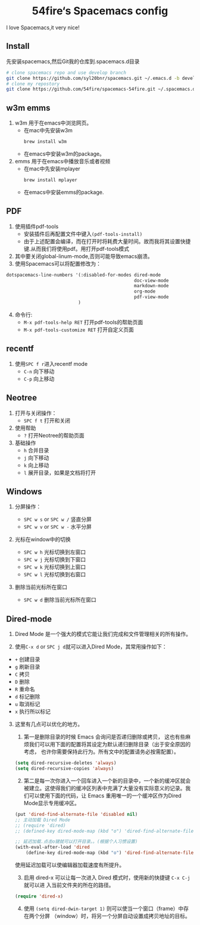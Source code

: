 <h1 align="center"> 54fire‘s Spacemacs config </h1>

I love Spacemacs,it very nice!

## Install
先安装spacemacs,然后Git我的仓库到.spacemacs.d目录
  ```sh
  # clone spacemacs repo and use develop branch
  git clone https://github.com/syl20bnr/spacemacs.git ~/.emacs.d -b develop
  # clone my repostory 
  git clone https://github.com/54fire/spacemacs-54fire.git ~/.spacemacs.d/
  ```

## w3m emms
1. w3m 用于在emacs中浏览网页。
    - 在mac中先安装w3m
        ```sh
        brew install w3m
        ```
    - 在emacs中安装w3m的package。
2. emms 用于在emacs中播放音乐或者视频
    - 在mac中先安装mplayer
      ```sh
      brew install mplayer
      ```
    - 在emacs中安装emms的package.

## PDF
1. 使用插件pdf-tools
    - 安装插件后再配置文件中键入`(pdf-tools-install)`
    - 由于上述配置会编译，而在打开时将耗费大量时间。故而我将其设置快捷键<f2>.从而我们将使用pdf。用<f2>打开pdf-tools模式
2. 其中要关闭global-linum-mode,否则可能导致emacs崩溃。
3. 使用Spacemacs可以将配置修改为：
  ```lisp
  dotspacemacs-line-numbers '(:disabled-for-modes dired-mode
                                                  doc-view-mode
                                                  markdown-mode
                                                  org-mode
                                                  pdf-view-mode
                             )
  ```
4. 命令行:  
    - `M-x pdf-tools-help RET` 打开pdf-tools的帮助页面
    - `M-x pdf-tools-customize RET` 打开自定义页面
    
## recentf
1. 使用`SPC f r`进入recentf mode
    - `C-n` 向下移动
    - `C-p` 向上移动 

## Neotree
1. 打开与关闭操作：
    - `SPC f t` 打开和关闭
2. 使用帮助
    - `?` 打开Neotree的帮助页面
3. 基础操作
    - `h` 合并目录
    - `j` 向下移动
    - `k` 向上移动
    - `l` 展开目录，如果是文档将打开

## Windows
1. 分屏操作：
    - `SPC w s` or `SPC w /` 竖直分屏
    - `SPC w v` or `SPC w -` 水平分屏
    
2. 光标在window中的切换
    - `SPC w h` 光标切换到左窗口
    - `SPC w j` 光标切换到下窗口
    - `SPC w k` 光标切换到上窗口
    - `SPC w l` 光标切换到右窗口
3. 删除当前光标所在窗口
    - `SPC w d` 删除当前光标所在窗口

## Dired-mode
1. Dired Mode 是一个强大的模式它能让我们完成和文件管理相关的所有操作。

2. 使用`C-x d` or `SPC j d`就可以进入Dired Mode，其常用操作如下：
  - `+` 创建目录
  - `g` 刷新目录
  - `C` 拷贝
  - `D` 删除
  - `R` 重命名
  - `d` 标记删除
  - `u` 取消标记
  - `x` 执行所以标记

3. 这里有几点可以优化的地方。
    1. 第一是删除目录的时候 Emacs 会询问是否递归删除或拷贝， 这也有些麻烦我们可以用下面的配置将其设定为默认递归删除目录（出于安全原因的考虑， 也许你需要保持此行为。所有文中的配置请务必按需配置）。
      ```lisp
      (setq dired-recursive-deletes 'always)
      (setq dired-recursive-copies 'always)
      ```

    2. 第二是每一次你进入一个回车进入一个新的目录中，一个新的缓冲区就会被建立。这使得我们的缓冲区列表中充满了大量没有实际意义的记录。我们可以使用下面的代码，让 Emacs 重用唯一的一个缓冲区作为Dired Mode显示专用缓冲区。
      ```lisp
      (put 'dired-find-alternate-file 'disabled nil)
      ;; 主动加载 Dired Mode
      ;; (require 'dired)
      ;; (defined-key dired-mode-map (kbd "o") 'dired-find-alternate-file)

      ;; 延迟加载.点击o键就可以打开目录。。(根据个人习惯设置)
      (with-eval-after-load 'dired
          (define-key dired-mode-map (kbd "o") 'dired-find-alternate-file))
      ```
      使用延迟加载可以使编辑器加载速度有所提升。

    3. 启用 dired-x 可以让每一次进入 Dired 模式时，使用新的快捷键 `C-x C-j` 就可以进 入当前文件夹的所在的路径。
      ```lisp
      (require 'dired-x)
      ```
    4. 使用 `(setq dired-dwin-target 1)` 则可以使当一个窗口（frame）中存在两个分屏 （window）时，将另一个分屏自动设置成拷贝地址的目标。
